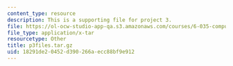 ```yaml
---
content_type: resource
description: This is a supporting file for project 3.
file: https://ol-ocw-studio-app-qa.s3.amazonaws.com/courses/6-035-computer-language-engineering-spring-2010/18291de20452d390266aecc88bf9e912_p3files.tar.gz
file_type: application/x-tar
resourcetype: Other
title: p3files.tar.gz
uid: 18291de2-0452-d390-266a-ecc88bf9e912
---
```

